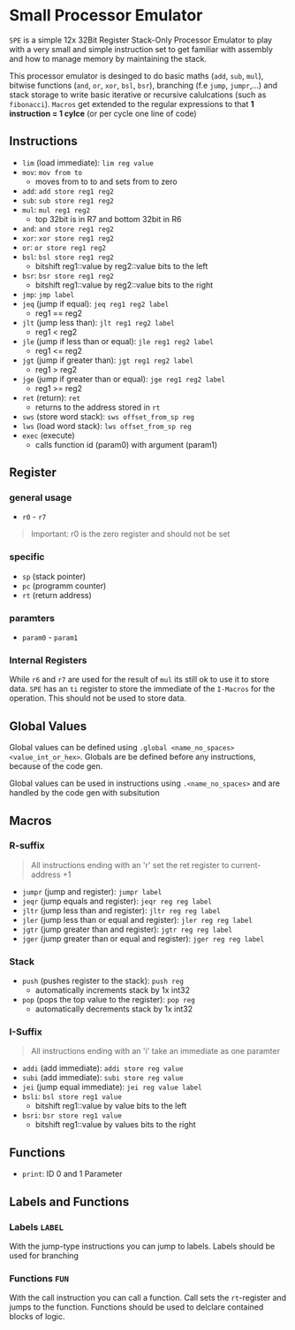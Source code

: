 # Small Processor Emulator
`SPE` is a simple 12x 32Bit Register Stack-Only Processor Emulator to play with a very small and simple instruction set to get familiar with assembly and how to manage memory by maintaining the stack.

This processor emulator is desinged to do basic maths (`add`, `sub`, `mul`), bitwise functions (`and`, `or`, `xor`, `bsl`, `bsr`), branching (f.e `jump`, `jumpr`,...) and stack storage to write basic iterative or recursive calulcations (such as `fibonacci`). `Macros` get extended to the regular expressions to that **1 instruction = 1 cylce** (or per cycle one line of code)

## Instructions
- `lim` (load immediate): `lim reg value`
- `mov`: `mov from to`
    - moves from to to and sets from to zero
- `add`: `add store reg1 reg2`
- `sub`: `sub store reg1 reg2`
- `mul`: `mul reg1 reg2`
    - top 32bit is in R7 and bottom 32bit in R6
- `and`: `and store reg1 reg2`
- `xor`: `xor store reg1 reg2`
- `or`: `or store reg1 reg2`
- `bsl`: `bsl store reg1 reg2`
    - bitshift reg1::value by reg2::value bits to the left
- `bsr`: `bsr store reg1 reg2 `
    - bitshift reg1::value by reg2::value bits to the right
- `jmp`: `jmp label`
- `jeq` (jump if equal): `jeq reg1 reg2 label`
    - reg1 == reg2
- `jlt` (jump less than): `jlt reg1 reg2 label`
    - reg1 < reg2
- `jle` (jump if less than or equal): `jle reg1 reg2 label`
    - reg1 <= reg2
- `jgt` (jump if greater than): `jgt reg1 reg2 label`
    - reg1 > reg2
- `jge` (jump if greater than or equal): `jge reg1 reg2 label`
    - reg1 >= reg2
- `ret` (return): `ret`
    - returns to the address stored in `rt`
- `sws` (store word stack): `sws offset_from_sp reg`
- `lws` (load word stack): `lws offset_from_sp reg`
- `exec` (execute)
    - calls function id (param0) with argument (param1)

## Register
### general usage
- `r0` - `r7`
> Important: r0 is the zero register and should not be set
### specific
- `sp` (stack pointer)
- `pc` (programm counter)
- `rt` (return address)
### paramters
- `param0` - `param1`
### Internal Registers
While `r6` and `r7` are used for the result of `mul` its still ok to use it to store data.
`SPE` has an `ti` register to store the immediate of the `I-Macros` for the operation. This should not be used to store data.

## Global Values
Global values can be defined using `.global <name_no_spaces> <value_int_or_hex>`. Globals are be defined before any instructions, because of the code gen.

Global values can be used in instructions using `.<name_no_spaces>` and are handled by the code gen with subsitution

## Macros
### R-suffix
> All instructions ending with an 'r' set the ret register to current-address +1
- `jumpr` (jump and register): `jumpr label`
- `jeqr` (jump equals and register): `jeqr reg reg label`
- `jltr` (jump less than and register): `jltr reg reg label`
- `jler` (jump less than or equal and register): `jler reg reg label`
- `jgtr` (jump greater than and register): `jgtr reg reg label`
- `jger` (jump greater than or equal and register): `jger reg reg label`
### Stack
- `push` (pushes register to the stack): `push reg`
    - automatically increments stack by 1x int32
- `pop` (pops the top value to the register): `pop reg`
    - automatically decrements stack by 1x int32
### I-Suffix
> All instructions ending with an 'i' take an immediate as one paramter
- `addi` (add immediate): `addi store reg value`
- `subi` (add immediate): `subi store reg value`
- `jei`  (jump equal immediate): `jei reg value label `
- `bsli`: `bsl store reg1 value`
    - bitshift reg1::value by value bits to the left
- `bsri`: `bsr store reg1 value`
    - bitshift reg1::value by values bits to the right
## Functions
- `print`: ID 0 and 1 Parameter

## Labels and Functions
### Labels `LABEL`
With the jump-type instructions you can jump to labels. Labels should be used for branching

### Functions `FUN`
With the call instruction you can call a function. Call sets the `rt`-register and jumps to the function.
Functions should be used to delclare contained blocks of logic.